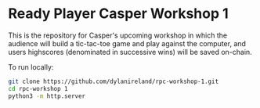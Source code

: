 # Ready Player Casper Workshop 1

This is the repository for Casper's upcoming workshop in which the audience will build a tic-tac-toe game and play against the computer, and users highscores (denominated in successive wins) will be saved on-chain.

To run locally:

```bash
git clone https://github.com/dylanireland/rpc-workshop-1.git
cd rpc-workshop 1
python3 -m http.server
```
